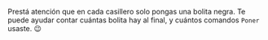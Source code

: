 Prestá atención que en cada casillero solo pongas una bolita negra. Te puede ayudar contar cuántas bolita hay al final, y cuántos comandos `Poner` usaste. :wink: